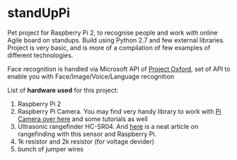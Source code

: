 # standUpPi
Pet project for Raspberry Pi 2, to recognise people and work with online Agile board on standups.
Build using Python 2.7 and few external libraries. Project is very basic, and is more of a compilation of few examples of different technologies.

Face recognition is handled via Microsoft API of [Project Oxford](https://www.projectoxford.ai/), set of API to enable you with Face/Image/Voice/Language recognition

List of **hardware used** for this project:

1. Raspberry Pi 2 
2. Raspberry Pi Camera. You may find very handy library to work with [Pi Camera over here](https://www.raspberrypi.org/documentation/usage/camera/python/README.md) and some tutorials as well 
3. Ultrasonic rangefinder HC-SR04. And [here](http://www.modmypi.com/blog/hc-sr04-ultrasonic-range-sensor-on-the-raspberry-pi) is a neat article on rangefinding with this sensor and Raspberry Pi.
4. 1k resistor and 2k resistor (for voltage devider)
5. bunch of jumper wires
